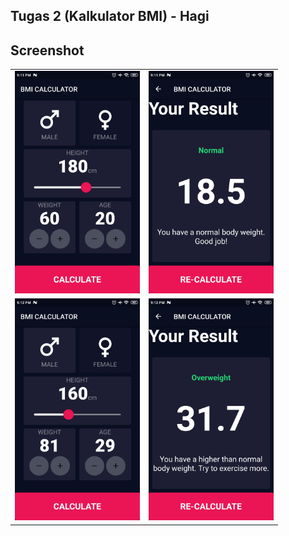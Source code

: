 ## Tugas 2 (Kalkulator BMI) - Hagi

## Screenshot



<table>
  <tr>
    <td><img src="screenshot/home1.jpg" width = 200></td>
    <td><img src="screenshot/result1.jpg" width = 200></td>
  </tr>
  <tr>
    <td><img src="screenshot/home2.jpg" width = 200></td>
    <td><img src="screenshot/result2.jpg" width = 200></td>
  </tr>
 </table>



